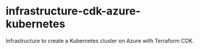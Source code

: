 # infrastructure-cdk-azure-kubernetes
Infrastructure to create a Kubernetes cluster on Azure with Terraform CDK.
